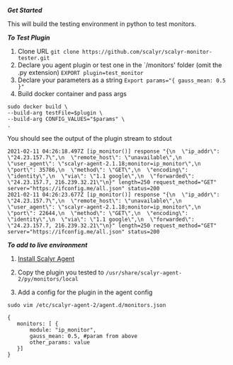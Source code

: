 ***Get Started***

This will build the testing environment in python to test monitors. 


***To Test Plugin***
1. Clone URL 
``git clone https://github.com/scalyr/scalyr-monitor-tester.git``
2. Declare you agent plugin or test one in the `/monitors' folder (omit the .py extension)
```EXPORT plugin=test_monitor```
3. Declare your parameters as a string
```Export params="{ gauss_mean: 0.5 }"```
4. Build docker container and pass args

```
sudo docker build \
--build-arg testFile=$plugin \
--build-arg CONFIG_VALUES="$params" \
.
```

You should see the output of the plugin stream to stdout

```
2021-02-11 04:26:18.497Z [ip_monitor()] response "{\n  \"ip_addr\": \"24.23.157.7\",\n  \"remote_host\": \"unavailable\",\n  \"user_agent\": \"scalyr-agent-2.1.18;monitor=ip_monitor\",\n  \"port\": 35786,\n  \"method\": \"GET\",\n  \"encoding\": \"identity\",\n  \"via\": \"1.1 google\",\n  \"forwarded\": \"24.23.157.7, 216.239.32.21\"\n}" length=250 request_method="GET" server="https://ifconfig.me/all.json" status=200
2021-02-11 04:26:23.677Z [ip_monitor()] response "{\n  \"ip_addr\": \"24.23.157.7\",\n  \"remote_host\": \"unavailable\",\n  \"user_agent\": \"scalyr-agent-2.1.18;monitor=ip_monitor\",\n  \"port\": 22644,\n  \"method\": \"GET\",\n  \"encoding\": \"identity\",\n  \"via\": \"1.1 google\",\n  \"forwarded\": \"24.23.157.7, 216.239.32.21\"\n}" length=250 request_method="GET" server="https://ifconfig.me/all.json" status=200
```

***To add to live environment***

1. [Install Scalyr Agent](https://app.scalyr.com/help/install-agent-linux-quick-start-2)

2. Copy the plugin you tested to `/usr/share/scalyr-agent-2/py/monitors/local`

3. Add a config for the plugin in the agent config 

```sudo vim /etc/scalyr-agent-2/agent.d/monitors.json```


```
{
   monitors: [ {
       module: "ip_monitor",
       gauss_mean: 0.5, #param from above
       other_params: value
   }]
}
```
